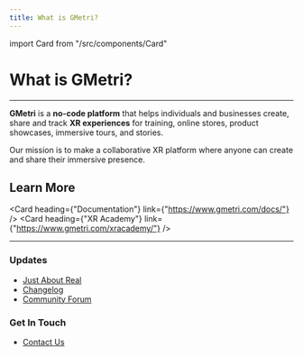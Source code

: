 ```yaml
---
title: What is GMetri?
---
```

import Card from "/src/components/Card"

# What is GMetri?

--- 

**GMetri** is a **no-code platform** that helps individuals and businesses create, share and track **XR experiences** for training, online stores, product showcases, immersive tours, and stories.

Our mission is to make a collaborative XR platform where anyone can create and share their immersive presence.

## Learn More

<Card heading={"Documentation"} link={"https://www.gmetri.com/docs/"} />
<Card heading={"XR Academy"} link={"https://www.gmetri.com/xracademy/"} />

---

### Updates

* [Just About Real](https://www.gmetri.com/justaboutreal/)
* [Changelog](/help/blog/)
* [Community Forum](https://community.gmetri.com)

### Get In Touch

* [Contact Us](/help/contact-us)
